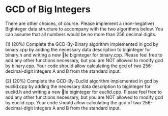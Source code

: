 # GCD of Big Integers
There are other choices, of course. Please implement a (non-negative) BigInteger data structure to
accompany with the two algorithms below. You can assume that all numbers would be no more than
256 decimal digits.

(1) (20%) Complete the GCD-By-Binary algorithm implemented in gcd by binary.cpp
by adding the necessary data description to biginteger for binary.h and writing a new le
biginteger for binary.cpp. Please feel free to add any other functions necessary, but you are
NOT allowed to modify gcd by binary.cpp. Your code should allow calculating the gcd of two
256-decimal-digit integers A and B from the standard input.

(2) (20%) Complete the GCD-By-Euclid algorithm implemented in gcd by euclid.cpp
by adding the necessary data description to biginteger for euclid.h and writing a new le
biginteger for euclid.cpp. Please feel free to add any other functions necessary, but you are
NOT allowed to modify gcd by euclid.cpp. Your code should allow calculating the gcd of two
256-decimal-digit integers A and B from the standard input.
